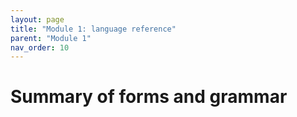 ```yaml
---
layout: page
title: "Module 1: language reference"
parent: "Module 1"
nav_order: 10
---
```


# Summary of forms and grammar

